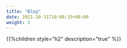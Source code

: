 ```yaml
---
title: "Blog"
date: 2021-10-31T10:08:33+08:00
weight: 2
---
```


{{%children style="h2" description="true" %}}